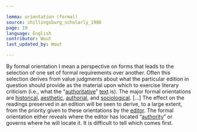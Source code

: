 ```yaml
---

lemma: orientation (formal)
source: shillingsburg_scholarly_1986
page: 19
language: English
contributor: Wout
last_updated_by: Wout

---
```

By formal orientation I mean a perspective on forms that leads to the selection of one set of formal requirements over another. Often this selection derives from value judgments about what the particular edition in question should provide as the material upon which to exercise literary criticism (i.e., what the “[authoritative](authoritative.html)” [text](text.html) is). The major formal orientations are [historical](orientationHistorical.html), [aesthetic](orientationAesthetic.html), [authorial](orientation[authorial.html]), and [sociological](orientationSociological.html). [...] The effect on the readings preserved in an edition will be seen to derive, to a large extent, from the priority given to these orientations by the [editor](editor.html). The formal orientation either reveals where the editor has located “[authority](authority.html)” or governs where he will locate it. It is difficult to tell which comes first.
